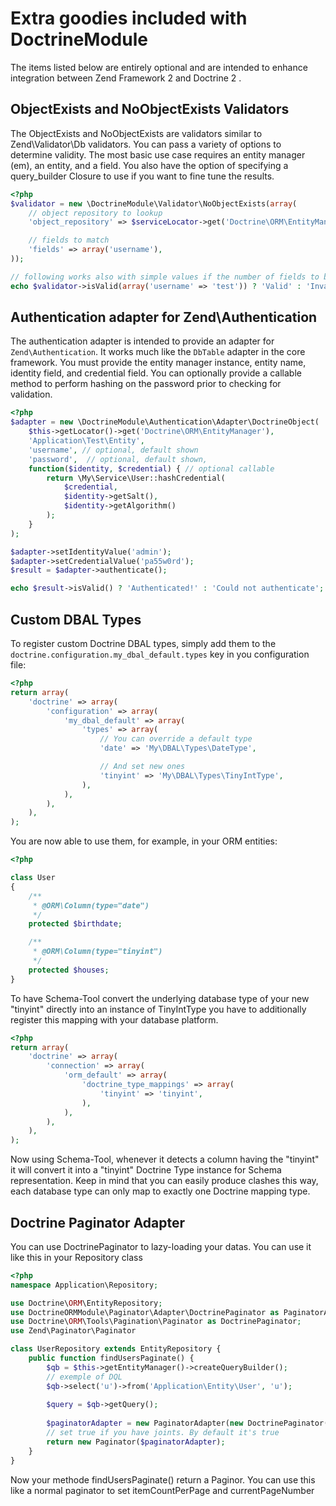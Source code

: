 # Extra goodies included with DoctrineModule
The items listed below are entirely optional and are intended to enhance integration between Zend Framework 2 and
Doctrine 2 .

## ObjectExists and NoObjectExists Validators
The ObjectExists and NoObjectExists are validators similar to Zend\Validator\Db validators. You can
pass a variety of options to determine validity. The most basic use case requires an entity manager (em),
an entity, and a field. You also have the option of specifying a query_builder Closure to use if you
want to fine tune the results.

```php
<?php
$validator = new \DoctrineModule\Validator\NoObjectExists(array(
    // object repository to lookup
    'object_repository' => $serviceLocator->get('Doctrine\ORM\EntityManager')->getRepository('My\Entity\User'),

    // fields to match
    'fields' => array('username'),
));

// following works also with simple values if the number of fields to be matched is 1
echo $validator->isValid(array('username' => 'test')) ? 'Valid' : 'Invalid! Duplicate found!';
```

## Authentication adapter for Zend\Authentication
The authentication adapter is intended to provide an adapter for `Zend\Authentication`. It works much
like the `DbTable` adapter in the core framework. You must provide the entity manager instance,
entity name, identity field, and credential field. You can optionally provide a callable method
to perform hashing on the password prior to checking for validation.

```php
<?php
$adapter = new \DoctrineModule\Authentication\Adapter\DoctrineObject(
    $this->getLocator()->get('Doctrine\ORM\EntityManager'),
    'Application\Test\Entity',
    'username', // optional, default shown
    'password',  // optional, default shown,
    function($identity, $credential) { // optional callable
        return \My\Service\User::hashCredential(
            $credential,
            $identity->getSalt(),
            $identity->getAlgorithm()
        );
    }
);

$adapter->setIdentityValue('admin');
$adapter->setCredentialValue('pa55w0rd');
$result = $adapter->authenticate();

echo $result->isValid() ? 'Authenticated!' : 'Could not authenticate';
```

## Custom DBAL Types
To register custom Doctrine DBAL types, simply add them to the `doctrine.configuration.my_dbal_default.types`
key in you configuration file:

```php
<?php
return array(
    'doctrine' => array(
        'configuration' => array(
            'my_dbal_default' => array(
                'types' => array(
                    // You can override a default type
                    'date' => 'My\DBAL\Types\DateType',

                    // And set new ones
                    'tinyint' => 'My\DBAL\Types\TinyIntType',
                ),
            ),
        ),
    ),
);
```

You are now able to use them, for example, in your ORM entities:

```php
<?php

class User
{
    /**
     * @ORM\Column(type="date")
     */
    protected $birthdate;

    /**
     * @ORM\Column(type="tinyint")
     */
    protected $houses;
}
```

To have Schema-Tool convert the underlying database type of your new "tinyint" directly into an instance 
of TinyIntType you have to additionally register this mapping with your database platform.

```php
<?php
return array(
    'doctrine' => array(
        'connection' => array(
            'orm_default' => array(
                'doctrine_type_mappings' => array(
                    'tinyint' => 'tinyint',
                ),
            ),
        ),
    ),
);
```

Now using Schema-Tool, whenever it detects a column having the "tinyint" it will convert it into a "tinyint"
Doctrine Type instance for Schema representation. Keep in mind that you can easily produce clashes this 
way, each database type can only map to exactly one Doctrine mapping type.

## Doctrine Paginator Adapter
You can use DoctrinePaginator to lazy-loading your datas. You can use it like this in your Repository class

```php
<?php
namespace Application\Repository;

use Doctrine\ORM\EntityRepository;
use DoctrineORMModule\Paginator\Adapter\DoctrinePaginator as PaginatorAdapter;
use Doctrine\ORM\Tools\Pagination\Paginator as DoctrinePaginator;
use Zend\Paginator\Paginator

class UserRepository extends EntityRepository {
    public function findUsersPaginate() {
        $qb = $this->getEntityManager()->createQueryBuilder();
        // exemple of DQL
        $qb->select('u')->from('Application\Entity\User', 'u');
        
        $query = $qb->getQuery();
        
        $paginatorAdapter = new PaginatorAdapter(new DoctrinePaginator($query, true));
        // set true if you have joints. By default it's true
        return new Paginator($paginatorAdapter);
    }
}
```
Now your methode findUsersPaginate() return a Paginor. You can use this like a normal paginator to set 
itemCountPerPage and currentPageNumber
